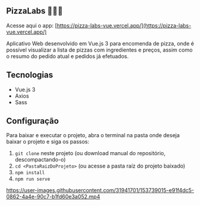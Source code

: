 ## PizzaLabs 🍕👨‍💻

Acesse aqui o app: [https://pizza-labs-vue.vercel.app/](https://pizza-labs-vue.vercel.app/)

Aplicativo Web desenvolvido em Vue.js 3 para encomenda de pizza, onde é possível visualizar a lista de pizzas com ingredientes e preços, assim como o resumo do pedido atual
e pedidos já efetuados.

## Tecnologias

-   Vue.js 3
-   Axios
-   Sass

## Configuração

Para baixar e executar o projeto, abra o terminal na pasta onde deseja baixar o projeto e siga os passos:

1. `git clone` neste projeto (ou download manual do repositório, descompactando-o)
2. `cd <PastaRaizDoProjeto>` (ou acesse a pasta raíz do projeto baixado)
3. `npm install`
4. `npm run serve`

https://user-images.githubusercontent.com/31941701/153739015-e91f4dc5-0862-4a4e-90c7-b1fd60e3a052.mp4
